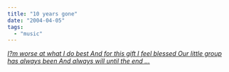 ```yaml
---
title: "10 years gone"
date: "2004-04-05"
tags: 
  - "music"
---
```


[_I?m worse at what I do best And for this gift I feel blessed Our little group has always been And always will until the end ..._](http://www.msnbc.msn.com/id/4652653/?GT1=3256)

